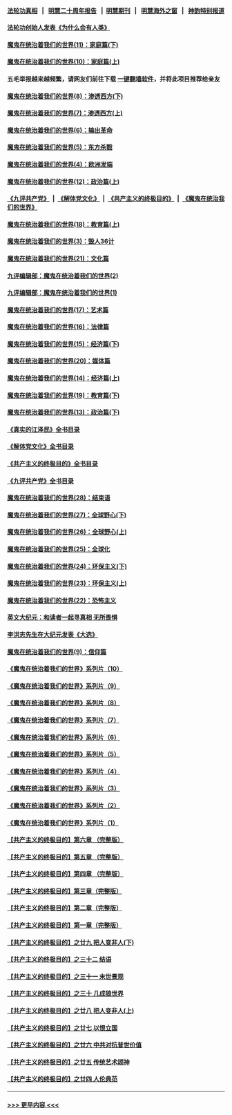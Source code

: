 #### [法轮功真相](https://github.com/gfw-breaker/truth/blob/master/README.md?t=0) &nbsp;&nbsp;|&nbsp;&nbsp; [明慧二十周年报告](https://github.com/gfw-breaker/mh-reports/blob/master/README.md?t=0) &nbsp;&nbsp;|&nbsp;&nbsp;[明慧期刊](https://github.com/gfw-breaker/mh-qikan) &nbsp;&nbsp;|&nbsp;&nbsp; [明慧海外之窗](https://github.com/gfw-breaker/mh-news/blob/master/README.md?t=0) &nbsp;&nbsp;|&nbsp;&nbsp; [神韵特别报道](https://github.com/gfw-breaker/mh-news/blob/master/shenyun.md?t=0)
#### [法轮功创始人发表《为什么会有人类》](../pages/nsc422/n13912117.md?t=02141244) 
#### [魔鬼在统治着我们的世界(11)：家庭篇(下)](../pages/nsc422/n10440961.md?t=02141244) 
#### [魔鬼在统治着我们的世界(10)：家庭篇(上)](../pages/nsc422/n10435448.md?t=02141244) 
#### 五毛举报越来越频繁，请网友们前往下载 [一键翻墙软件](https://github.com/gfw-breaker/ssr-accounts)，并将此项目推荐给亲友
#### [魔鬼在统治着我们的世界(8)：渗透西方(下)](../pages/nsc422/n10429603.md?t=02141244) 
#### [魔鬼在统治着我们的世界(7)：渗透西方(上)](../pages/nsc422/n10426013.md?t=02141244) 
#### [魔鬼在统治着我们的世界(6)：输出革命](../pages/nsc422/n10421536.md?t=02141244) 
#### [魔鬼在统治着我们的世界(5)：东方杀戮](../pages/nsc422/n10417707.md?t=02141244) 
#### [魔鬼在统治着我们的世界(4)：欧洲发端](../pages/nsc422/n10414890.md?t=02141244) 
#### [魔鬼在统治着我们的世界(12)：政治篇(上)](../pages/nsc422/n10444576.md?t=02141244) 
#### [《九评共产党》](https://github.com/begood0513/9ping.md/blob/master/README.md) &nbsp;|&nbsp; [《解体党文化》](../../../../jtdwh.md/blob/master/README.md)  &nbsp;|&nbsp; [《共产主义的终极目的》](../../../../gczydzjmd.md/blob/master/README.md) &nbsp;|&nbsp; [《魔鬼在统治我们的世界》](../../../../mgztzwmdsj.md/blob/master/README.md) 
#### [魔鬼在统治着我们的世界(18)：教育篇(上)](../pages/nsc422/n10526970.md?t=02141244) 
#### [魔鬼在统治着我们的世界(3)：毁人36计](../pages/nsc422/n10411583.md?t=02141244) 
#### [魔鬼在统治着我们的世界(21)：文化篇](../pages/nsc422/n10597706.md?t=02141244) 
#### [九评编辑部：魔鬼在统治着我们的世界(2)](../pages/nsc422/n10410036.md?t=02141244) 
#### [九评编辑部：魔鬼在统治着我们的世界(1)](../pages/nsc422/n10406825.md?t=02141244) 
#### [魔鬼在统治着我们的世界(17)：艺术篇](../pages/nsc422/n10499093.md?t=02141244) 
#### [魔鬼在统治着我们的世界(16)：法律篇](../pages/nsc422/n10485969.md?t=02141244) 
#### [魔鬼在统治着我们的世界(15)：经济篇(下)](../pages/nsc422/n10469975.md?t=02141244) 
#### [魔鬼在统治着我们的世界(20)：媒体篇](../pages/nsc422/n10586579.md?t=02141244) 
#### [魔鬼在统治着我们的世界(14)：经济篇(上)](../pages/nsc422/n10457370.md?t=02141244) 
#### [魔鬼在统治着我们的世界(19)：教育篇(下)](../pages/nsc422/n10564808.md?t=02141244) 
#### [魔鬼在统治着我们的世界(13)：政治篇(下)](../pages/nsc422/n10448270.md?t=02141244) 
#### [《真实的江泽民》全书目录](../pages/nsc422/n13721399.md?t=02141244) 
#### [《解体党文化》全书目录](../pages/nsc422/n13721157.md?t=02141244) 
#### [《共产主义的终极目的》全书目录](../pages/nsc422/n13721048.md?t=02141244) 
#### [《九评共产党》全书目录](../pages/nsc422/n13708085.md?t=02141244) 
#### [魔鬼在统治着我们的世界(28)：结束语](../pages/nsc422/n10936246.md?t=02141244) 
#### [魔鬼在统治着我们的世界(27)：全球野心(下)](../pages/nsc422/n10928319.md?t=02141244) 
#### [魔鬼在统治着我们的世界(26)：全球野心(上)](../pages/nsc422/n10900318.md?t=02141244) 
#### [魔鬼在统治着我们的世界(25)：全球化](../pages/nsc422/n10788205.md?t=02141244) 
#### [魔鬼在统治着我们的世界(24)：环保主义(下)](../pages/nsc422/n10695307.md?t=02141244) 
#### [魔鬼在统治着我们的世界(23)：环保主义(上)](../pages/nsc422/n10688613.md?t=02141244) 
#### [魔鬼在统治着我们的世界(22)：恐怖主义](../pages/nsc422/n10614727.md?t=02141244) 
#### [英文大纪元：和读者一起寻真相 无所畏惧](../pages/nsc422/n12542027.md?t=02141244) 
#### [李洪志先生在大纪元发表《大选》](../pages/nsc422/n12534746.md?t=02141244) 
#### [魔鬼在统治着我们的世界(9)：信仰篇](../pages/nsc422/n10432159.md?t=02141244) 
#### [《魔鬼在统治着我们的世界》系列片（10）](../pages/nsc422/n12292670.md?t=02141244) 
#### [《魔鬼在统治着我们的世界》系列片（9）](../pages/nsc422/n12290859.md?t=02141244) 
#### [《魔鬼在统治着我们的世界》系列片（8）](../pages/nsc422/n12287445.md?t=02141244) 
#### [《魔鬼在统治着我们的世界》系列片（7）](../pages/nsc422/n12283425.md?t=02141244) 
#### [《魔鬼在统治着我们的世界》系列片（6）](../pages/nsc422/n12282314.md?t=02141244) 
#### [《魔鬼在统治着我们的世界》系列片（5）](../pages/nsc422/n12281419.md?t=02141244) 
#### [《魔鬼在统治着我们的世界》系列片（4）](../pages/nsc422/n12274024.md?t=02141244) 
#### [《魔鬼在统治着我们的世界》系列片（3）](../pages/nsc422/n12271322.md?t=02141244) 
#### [《魔鬼在统治着我们的世界》系列片（2）](../pages/nsc422/n12269049.md?t=02141244) 
#### [《魔鬼在统治着我们的世界》系列片（1）](../pages/nsc422/n12267575.md?t=02141244) 
#### [【共产主义的终极目的】第六章 （完整版）](../pages/nsc422/n11428913.md?t=02141244) 
#### [【共产主义的终极目的】第五章 （完整版）](../pages/nsc422/n11428912.md?t=02141244) 
#### [【共产主义的终极目的】第四章 （完整版）](../pages/nsc422/n11428907.md?t=02141244) 
#### [【共产主义的终极目的】第三章（完整版）](../pages/nsc422/n11428848.md?t=02141244) 
#### [【共产主义的终极目的】第二章（完整版）](../pages/nsc422/n11428831.md?t=02141244) 
#### [【共产主义的终极目的】第一章（完整版）](../pages/nsc422/n11417651.md?t=02141244) 
#### [【共产主义的终极目的】之廿九 把人变非人(下)](../pages/nsc422/n11344140.md?t=02141244) 
#### [【共产主义的终极目的】之三十二 结语](../pages/nsc422/n11360535.md?t=02141244) 
#### [【共产主义的终极目的】之三十一 末世景观](../pages/nsc422/n11351129.md?t=02141244) 
#### [【共产主义的终极目的】之三十 几成狼世界](../pages/nsc422/n11348280.md?t=02141244) 
#### [【共产主义的终极目的】之廿八 把人变非人(上)](../pages/nsc422/n11340492.md?t=02141244) 
#### [【共产主义的终极目的】之廿七 以恨立国](../pages/nsc422/n11336944.md?t=02141244) 
#### [【共产主义的终极目的】之廿六 中共对抗普世价值](../pages/nsc422/n11324785.md?t=02141244) 
#### [【共产主义的终极目的】之廿五 传统艺术颂神](../pages/nsc422/n11296396.md?t=02141244) 
#### [【共产主义的终极目的】之廿四 人伦典范](../pages/nsc422/n11296397.md?t=02141244) 

----
#### [ >>> 更早内容 <<< ](../indexes/nsc422-earlier.md)
